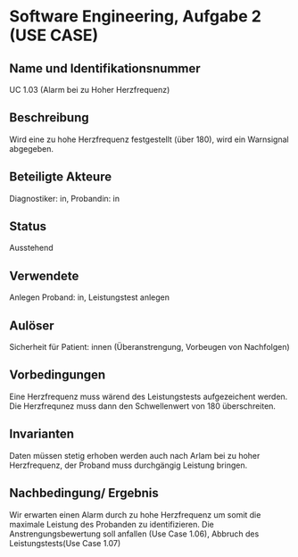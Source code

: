 # Software Engineering, Aufgabe 2 (USE CASE)
## Name und Identifikationsnummer
UC 1.03 (Alarm bei zu Hoher Herzfrequenz)

## Beschreibung
Wird eine zu hohe Herzfrequenz festgestellt (über 180), wird ein Warnsignal abgegeben.

## Beteiligte Akteure
Diagnostiker: in, Probandin: in

## Status
Ausstehend

## Verwendete
Anlegen Proband: in, Leistungstest anlegen

## Aulöser
Sicherheit für Patient: innen (Überanstrengung, Vorbeugen von Nachfolgen)

## Vorbedingungen 
Eine Herzfrequenz muss wärend des Leistungstests aufgezeichent werden.
Die Herzfrequnez muss dann den Schwellenwert von 180 überschreiten.

## Invarianten 
Daten müssen stetig erhoben werden auch nach Arlam bei zu hoher Herzfrequenz, der Proband muss durchgängig Leistung bringen.

## Nachbedingung/ Ergebnis
Wir erwarten einen Alarm durch zu hohe Herzfrequenz um somit die maximale Leistung des Probanden zu identifizieren.
Die Anstrengungsbewertung soll anfallen (Use Case 1.06), Abbruch des Leistungstests(Use Case 1.07)
